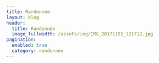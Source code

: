 ```yaml
---
title: Randonnée
layout: blog
header:
  title: Randonnée
  image_fullwidth: /assets/img/IMG_20171101_121712.jpg
pagination:
  enabled: true
  category: randonnée
---
```

